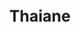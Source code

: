 ---
title: Thaiane
github: https://github.com/Thaiane
mode: dark
transition: 3s
archetype:
  - Little Bit of Everything
---